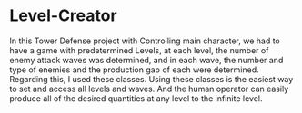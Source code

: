 # Level-Creator
In this Tower Defense project with Controlling main character, we had to have a game with predetermined Levels, at each level, the number of enemy attack waves was determined, and in each wave, the number and type of enemies and the production gap of each were determined. Regarding this, I used these classes. Using these classes is the easiest way to set and access all levels and waves. And the human operator can easily produce all of the desired quantities at any level to the infinite level.
